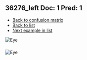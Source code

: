 ## 36276_left Doc: 1 Pred: 1
- [Back to confusion matrix](https://github.com/juliandewit/kaggle_retinopathy/blob/master/matrix.md)
- [Back to list](https://github.com/juliandewit/kaggle_retinopathy/blob/master/lists/11/list.md)
- [Next example in list](https://github.com/juliandewit/kaggle_retinopathy/blob/master/lists/11/36/36322_right.md)

![Eye](https://retinopaty.blob.core.windows.net/size1024/36276_left_1.jpeg)

### 

![Eye]()
